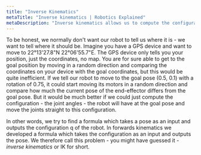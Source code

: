 ```yaml
---
title: "Inverse Kinematics"
metaTitle: "Inverse kinematics | Robotics Explained"
metaDescription: "Inverse kinematics allows us to compute the configuration of the robot's joints given the pose of its end-effector."
---
```


To be honest, we normally don't want our robot to tell us where it is - we want to tell where it should be. Imagine you have a GPS device and want to move to 22°13'27.8"N 22°06'55.7"E. The GPS device only tells you your position, just the coordinates, no map. You are for sure able to get to the goal position by moving in a random direction and comparing the coordinates on your device with the goal coordinates, but this would be quite inefficient. If we tell our robot to move to the goal pose (0.5, 0.1) with a rotation of 0.75, it could start moving its motors in a random direction and compare how much the current pose of the end-effector differs from the goal pose. But it would be much better if we could just compute the configuration - the joint angles - the robot will have at the goal pose and move the joints straight to this configuration.

In other words, we try to find a formula which takes a pose as an input and outputs the configuration q of the robot. In forwards kinematics we developed a formula which takes the configuration as an input and outputs the pose. We therefore call this problem - you might have guessed it - *inverse kinematics* or IK for short.